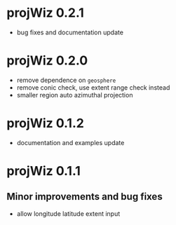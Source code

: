 # projWiz 0.2.1
- bug fixes and documentation update
# projWiz 0.2.0
- remove dependence on `geosphere`
- remove conic check, use extent range check instead
- smaller region auto azimuthal projection

# projWiz 0.1.2

- documentation and examples update

# projWiz 0.1.1 

## Minor improvements and bug fixes

* allow longitude latitude extent input
